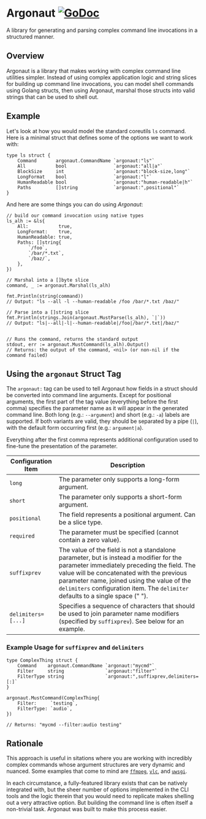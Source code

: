 # Argonaut [![GoDoc](https://godoc.org/github.com/ghetzel/argonaut?status.svg)](https://godoc.org/github.com/ghetzel/argonaut)
A library for generating and parsing complex command line invocations in a structured manner.

## Overview

Argonaut is a library that makes working with complex command line utilities simpler.  Instead of using complex application logic and string slices for building up command line invocations, you can model shell commands using Golang structs, then using Argonaut, marshal those structs into valid strings that can be used to shell out.

## Example

Let's look at how you would model the standard coreutils `ls` command.  Here is a minimal struct that defines some of the options we want to work with:

```golang
type ls struct {
    Command       argonaut.CommandName `argonaut:"ls"`
    All           bool                 `argonaut:"all|a"`
    BlockSize     int                  `argonaut:"block-size,long"`
    LongFormat    bool                 `argonaut:"l"`
    HumanReadable bool                 `argonaut:"human-readable|h"`
    Paths         []string             `argonaut:",positional"`
}
```

And here are some things you can do using _Argonaut_:

```golang
// build our command invocation using native types
ls_alh := &ls{
    All:           true,
    LongFormat:    true,
    HumanReadable: true,
    Paths: []string{
        `/foo`,
        `/bar/*.txt`,
        `/baz/`,
    },
})

// Marshal into a []byte slice
command, _ := argonaut.Marshal(ls_alh)

fmt.Println(string(command))
// Output: "ls --all -l --human-readable /foo /bar/*.txt /baz/"

// Parse into a []string slice
fmt.Println(strings.Join(argonaut.MustParse(ls_alh), `|`))
// Output: "ls|--all|-l|--human-readable|/foo|/bar/*.txt|/baz/"


// Runs the command, returns the standard output
stdout, err := argonaut.MustCommand(ls_alh).Output()
// Returns: the output of the command, <nil> (or non-nil if the command failed)
```

## Using the `argonaut` Struct Tag

The `argonaut:` tag can be used to tell Argonaut how fields in a struct should be converted into command line arguments.  Except for positional arguments, the first part of the tag value (everything before the first comma) specifies the parameter name as it will appear in the generated command line.  Both long (e.g.: `--argument`) and short (e.g.: `-a`) labels are supported.  If both variants are valid, they should be separated by a pipe (`|`), with the default form occurring first (e.g.: `argument|a`).

Everything after the first comma represents additional configuration used to fine-tune the presentation of the parameter.

| Configuration Item | Description               |
| ------------------ | ------------------------- |
| `long`             | The parameter only supports a long-form argument. |
| `short`            | The parameter only supports a short-form argument. |
| `positional`       | The field represents a positional argument.  Can be a slice type. |
| `required`         | The parameter must be specified (cannot contain a zero value). |
| `suffixprev`       | The value of the field is not a standalone parameter, but is instead a modifier for the parameter immediately preceding the field.  The value will be concatenated with the previous parameter name, joined using the value of the `delimiters` configuration item.  The `delimiter` defaults to a single space (" "). |
| `delimiters=[...]` | Specifies a sequence of characters that should be used to join parameter name modifiers (specified by `suffixprev`).  See below for an example. |


### Example Usage for `suffixprev` and `delimiters`

```
type ComplexThing struct {
    Command    argonaut.CommandName `argonaut:"mycmd"`
    Filter     string               `argonaut:"filter"`
    FilterType string               `argonaut:",suffixprev,delimiters=[:]`
}

argonaut.MustCommand(ComplexThing{
    Filter:     `testing`,
    FilterType: `audio`,
})

// Returns: "mycmd --filter:audio testing"
```

## Rationale

This approach is useful in sitations where you are working with incredibly complex commands whose argument structures are very dynamic and nuanced.  Some examples that come to mind are [`ffmpeg`](https://ffmpeg.org/ffmpeg.html), [`vlc`](https://wiki.videolan.org/VLC-1-1-x_command-line_help/), and [`uwsgi`](https://uwsgi-docs.readthedocs.io/en/latest/).

In each circumstance, a fully-featured library exists that can be natively integrated with, but the sheer number of options implemented in the CLI tools and the logic therein that you would need to replicate makes shelling out a very attractive option.  But building the command line is often itself a non-trivial task.  Argonaut was built to make this process easier.
